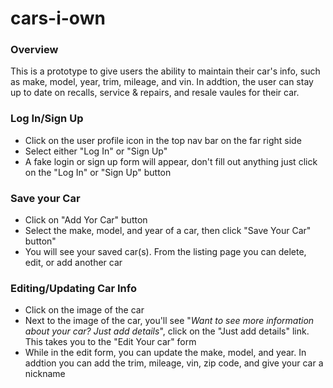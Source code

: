 # cars-i-own
<h3>Overview</h3>
<p>This is a prototype to give users the ability to maintain their car's info, such as make, model, year, trim, mileage, and vin. In addtion, the user can stay up to date on recalls, service &amp; repairs, and resale vaules for their car.</p>

<h3>Log In/Sign Up</h3>
<ul>
  <li>Click on the user profile icon in the top nav bar on the far right side</li>
  <li>Select either "Log In" or "Sign Up"</li>
  <li>A fake login or sign up form will appear, don't fill out anything just click on the "Log In" or "Sign Up" button</li>
</ul>

<h3>Save your Car</h3>
<ul>
  <li>Click on "Add Yor Car" button</li>
  <li>Select the make, model, and year of a car, then click "Save Your Car" button"</li>
  <li>You will see your saved car(s). From the listing page you can delete, edit, or add another car</li>
</ul>


<h3>Editing/Updating Car Info</h3>
<ul>
  <li>Click on the image of the car</li>
  <li>Next to the image of the car, you'll see "<i>Want to see more information about your car? Just add details</i>", click on the "Just add details" link. This takes you to the "Edit Your car" form</li>
  <li>While in the edit form, you can update the make, model, and year. In addtion you can add the trim, mileage, vin, zip code, and give your car a nickname</li>
</ul>


